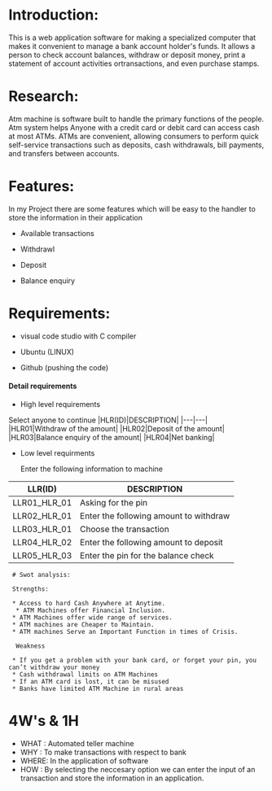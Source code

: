 # Introduction:


This is a web application software for making a specialized computer that makes it convenient to manage a bank account holder's funds. It allows a person to check account 
balances, withdraw or deposit money, print a statement of account activities ortransactions, and even purchase stamps.





# Research:

Atm machine is software built to handle the primary  functions of the people. Atm system helps Anyone with a credit card or debit card can access cash at most ATMs. ATMs are convenient, allowing consumers to perform quick self-service transactions such as deposits, cash withdrawals, bill payments, and transfers between accounts.






# Features:
In my Project there are some features which will be easy to the handler to 
store the information in their application



* Available transactions


* Withdrawl

* Deposit

* Balance enquiry

# Requirements:

* visual code studio with C compiler

* Ubuntu (LINUX)

* Github (pushing the code)


#### Detail requirements

 * High level requirements
 
  Select anyone to continue
 |HLR(ID)|DESCRIPTION|
 |---|---|
 |HLR01|Withdraw of the amount|
 |HLR02|Deposit of the amount|
 |HLR03|Balance enquiry of the amount|
 |HLR04|Net banking|

     
 * Low level requirments
 
   Enter the following information to machine
   
  |LLR(ID)|DESCRIPTION|
  |---|---|
  |LLR01_HLR_01|Asking for the pin|
  |LLR02_HLR_01|Enter the following amount to withdraw|
  |LLR03_HLR_01|Choose the transaction|
  |LLR04_HLR_02|Enter the following amount to deposit|
  |LLR05_HLR_03|Enter the pin for the balance check|
  
     # Swot analysis:
     
     Strengths:
     
     * Access to hard Cash Anywhere at Anytime.
      * ATM Machines offer Financial Inclusion.
     * ATM Machines offer wide range of services.
     * ATM machines are Cheaper to Maintain.
     * ATM machines Serve an Important Function in times of Crisis.
     
      Weakness
  
     * If you get a problem with your bank card, or forget your pin, you can’t withdraw your money
     * Cash withdrawal limits on ATM Machines
     * If an ATM card is lost, it can be misused
     * Banks have limited ATM Machine in rural areas

     
      

     
   

# 4W's & 1H
* WHAT : Automated teller machine
* WHY :  To make transactions with respect to bank
* WHERE: In the application of software
* HOW : By selecting the neccesary option we can enter the input of an transaction and store the information in an application.

 
   
  


